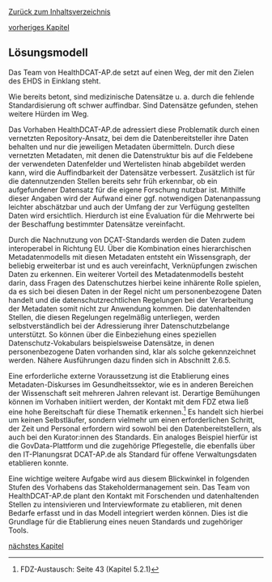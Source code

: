 [Zurück zum Inhaltsverzeichnis](https://healthdcat-ap-de.github.io/healthdcat-ap.de/report_stage_1.html)

[vorheriges Kapitel](https://healthdcat-ap-de.github.io/healthdcat-ap.de/report_stage_1/2_Ausrichtung_des_Datenmodells_an_den_Anforderungen_der_Forschung/2.2.1_Datenhaltung.html)
## Lösungsmodell
Das Team von HealthDCAT-AP.de setzt auf einen Weg, der mit den Zielen des EHDS in Einklang steht.

Wie bereits betont, sind medizinische Datensätze u. a. durch die fehlende Standardisierung oft schwer auffindbar. Sind Datensätze gefunden, stehen weitere Hürden im Weg.

Das Vorhaben HealthDCAT-AP.de adressiert diese Problematik durch einen vernetzten Repository-Ansatz, bei dem die Datenbereitsteller ihre Daten behalten und nur die jeweiligen Metadaten übermitteln. Durch diese vernetzten Metadaten, mit denen die Datenstruktur bis auf die Feldebene der verwendeten Datenfelder und Wertelisten hinab abgebildet werden kann, wird die Auffindbarkeit der Datensätze verbessert. Zusätzlich ist für die datennutzenden Stellen bereits sehr früh erkennbar, ob ein aufgefundener Datensatz für die eigene Forschung nutzbar ist. Mithilfe dieser Angaben wird der Aufwand einer ggf. notwendigen Datenanpassung leichter abschätzbar und auch der Umfang der zur Verfügung gestellten Daten wird ersichtlich. Hierdurch ist eine Evaluation für die Mehrwerte bei der Beschaffung bestimmter Datensätze vereinfacht.

Durch die Nachnutzung von DCAT-Standards werden die Daten zudem interoperabel in Richtung EU. Über die Kombination eines hierarchischen Metadatenmodells mit diesen Metadaten entsteht ein Wissensgraph, der beliebig erweiterbar ist und es auch vereinfacht, Verknüpfungen zwischen Daten zu erkennen. 
Ein weiterer Vorteil des Metadatenmodells besteht darin, dass Fragen des Datenschutzes hierbei keine inhärente Rolle spielen, da es sich bei diesen Daten in der Regel nicht um personenbezogene Daten handelt und die datenschutzrechtlichen Regelungen bei der Verarbeitung der Metadaten somit nicht zur Anwendung kommen. Die datenhaltenden Stellen, die diesen Regelungen regelmäßig unterliegen, werden selbstverständlich bei der Adressierung ihrer Datenschutzbelange unterstützt. So können über die Einbeziehung eines speziellen Datenschutz-Vokabulars beispielsweise Datensätze, in denen personenbezogene Daten vorhanden sind, klar als solche gekennzeichnet werden. Nähere Ausführungen dazu finden sich in Abschnitt 2.6.5.

Eine erforderliche externe Voraussetzung ist die Etablierung eines Metadaten-Diskurses im Gesundheitssektor, wie es in anderen Bereichen der Wissenschaft seit mehreren Jahren relevant ist. Derartige Bemühungen können im Vorhaben initiiert werden, der Kontakt mit dem FDZ etwa ließ eine hohe Bereitschaft für diese Thematik erkennen.[^29] Es handelt sich hierbei um keinen Selbstläufer, sondern vielmehr um einen erforderlichen Schritt, der Zeit und Personal erfordern wird sowohl bei den Datenbereitstellern, als auch bei den Kurator:innen des Standards. Ein analoges Beispiel hierfür ist die GovData-Plattform und die zugehörige Pflegestelle, die ebenfalls über den IT-Planungsrat DCAT-AP.de als Standard für offene Verwaltungsdaten etablieren konnte.

Eine wichtige weitere Aufgabe wird aus diesem Blickwinkel in folgenden Stufen des Vorhabens das Stakeholdermanagement sein. Das Team von HealthDCAT-AP.de plant den Kontakt mit Forschenden und datenhaltenden Stellen zu intensivieren und Interviewformate zu etablieren, mit denen Bedarfe erfasst und in das Modell integriert werden können. Dies ist die Grundlage für die Etablierung eines neuen Standards und zugehöriger Tools.

[nächstes Kapitel](https://healthdcat-ap-de.github.io/healthdcat-ap.de/report_stage_1/2_Ausrichtung_des_Datenmodells_an_den_Anforderungen_der_Forschung/2.4_Dokumentation_des_bisherigen_Fortschritts.html)

[^29]: FDZ-Austausch: Seite 43 (Kapitel 5.2.1)
